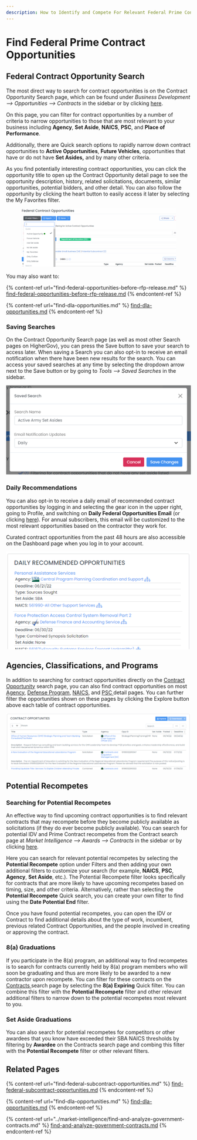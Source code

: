 ```yaml
---
description: How to Identify and Compete For Relevant Federal Prime Contract Opportunities
---
```


# Find Federal Prime Contract Opportunities

## Federal Contract Opportunity Search

The most direct way to search for contract opportunities is on the Contract Opportunity Search page, which can be found under _Business Development --> Opportunities --> Contracts_ in the sidebar or by clicking [here](https://www.highergov.com/contract-opportunity/).

On this page, you can filter for contract opportunities by a number of criteria to narrow opportunities to those that are most relevant to your business including **Agency**, **Set Aside**, **NAICS**, **PSC**, and **Place of Performance**. &#x20;

Additionally, there are Quick search options to rapidly narrow down contract opportunities to **Active Opportunities**, **Future Vehicles**, opportunities that have or do not have **Set Asides,** and by many other criteria.  &#x20;

As you find potentially interesting contract opportunities, you can click the opportunity title to open up the Contract Opportunity detail page to see the opportunity description, history, related solicitations, documents, similar opportunities, potential bidders, and other detail.  You can also follow the opportunity by clicking the heart button to easily access it later by selecting the My Favorites filter.&#x20;

<figure><img src="../.gitbook/assets/image (12).png" alt=""><figcaption></figcaption></figure>

You may also want to:

{% content-ref url="find-federal-opportunities-before-rfp-release.md" %}
[find-federal-opportunities-before-rfp-release.md](find-federal-opportunities-before-rfp-release.md)
{% endcontent-ref %}

{% content-ref url="find-dla-opportunities.md" %}
[find-dla-opportunities.md](find-dla-opportunities.md)
{% endcontent-ref %}

### Saving Searches

On the Contract Opportunity Search page (as well as most other Search pages on HigherGov), you can press the Save button to save your search to access later.  When saving a Search you can also opt-in to receive an email notification when there have been new results for the search.  You can access your saved searches at any time by selecting the dropdown arrow next to the Save button or by going to _Tools --> Saved Searches_ in the sidebar.&#x20;

![](<../.gitbook/assets/Screenshot 2022-06-15 010535.png>)

### Daily Recommendations

You can also opt-in to receive a daily email of recommended contract opportunities by logging in and selecting the gear icon in the upper right, going to Profile, and switching on **Daily Federal Opportunities Email** (or clicking [here](https://www.highergov.com/profile/)).  For annual subscribers, this email will be customized to the most relevant opportunities based on the contractor they work for.

Curated contract opportunities from the past 48 hours are also accessible on the Dashboard page when you log in to your account.

![](<../.gitbook/assets/Screenshot 2022-06-15 011050.png>)

## Agencies, Classifications, and Programs

In addition to searching for contract opportunities directly on the [Contract Opportunity](https://www.highergov.com/contract-opportunity/) search page, you can also find contract opportunities on most [Agency](https://www.highergov.com/agency/), [Defense Program](https://www.highergov.com/defense-program/), [NAICS](https://www.highergov.com/naics/), and [PSC ](https://www.highergov.com/psc/)detail pages.  You can further filter the opportunities shown on these pages by clicking the Explore button above each table of contract opportunities.&#x20;

![](<../.gitbook/assets/Screenshot 2022-06-15 011258.png>)

## Potential Recompetes

### Searching for Potential Recompetes

An effective way to find upcoming contract opportunities is to find relevant contracts that may recompete before they become publicly available as solicitations (if they do ever become publicly available).  You can search for potential IDV and Prime Contract recompetes from the Contract search page at _Market Intelligence --> Awards --> Contracts_ in the sidebar or by clicking [here](https://www.highergov.com/contract/). &#x20;

Here you can search for relevant potential recompetes by selecting the **Potential Recompete** option under Filters and then adding your own additional filters to customize your search (for example, **NAICS**, **PSC**, **Agency**, **Set Aside**, etc.).  The Potential Recompete filter looks specifically for contracts that are more likely to have upcoming recompetes based on timing, size, and other criteria.  Alternatively, rather than selecting the **Potential Recompete** Quick search, you can create your own filter to find using the **Date Potential End** filter.

Once you have found potential recompetes, you can open the IDV or Contract to find additional details about the type of work, incumbent, previous related Contract Opportunities, and the people involved in creating or approving the contract.

### 8(a) Graduations

If you participate in the 8(a) program, an additional way to find recompetes is to search for contracts currently held by 8(a) program members who will soon be graduating and thus are more likely to be awarded to a new contractor upon recompete.  You can filter for these contracts on the [Contracts ](https://www.highergov.com/contract/)search page by selecting the **8(a) Expiring** Quick filter.  You can combine this filter with the **Potential Recompete** filter and other relevant additional filters to narrow down to the potential recompetes most relevant to you.

### Set Aside Graduations

You can also search for potential recompetes for competitors or other awardees that you know have exceeded their SBA NAICS thresholds by filtering by **Awardee** on the Contracts search page and combing this filter with the **Potential Recompete** filter or other relevant filters.

## Related Pages

{% content-ref url="find-federal-subcontract-opportunities.md" %}
[find-federal-subcontract-opportunities.md](find-federal-subcontract-opportunities.md)
{% endcontent-ref %}

{% content-ref url="find-dla-opportunities.md" %}
[find-dla-opportunities.md](find-dla-opportunities.md)
{% endcontent-ref %}

{% content-ref url="../market-intelligence/find-and-analyze-government-contracts.md" %}
[find-and-analyze-government-contracts.md](../market-intelligence/find-and-analyze-government-contracts.md)
{% endcontent-ref %}
